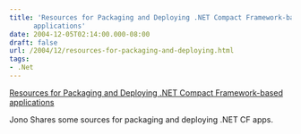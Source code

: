 ```yaml
---
title: 'Resources for Packaging and Deploying .NET Compact Framework-based
      applications'
date: 2004-12-05T02:14:00.000-08:00
draft: false
url: /2004/12/resources-for-packaging-and-deploying.html
tags: 
- .Net
---
```


[Resources for Packaging and Deploying .NET Compact Framework-based applications](http://blogs.msdn.com/onoj/archive/2004/12/04/275074.aspx)  
  
Jono Shares some sources for packaging and deploying .NET CF apps.
